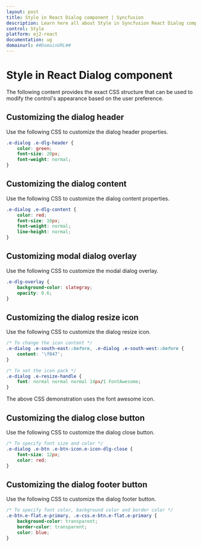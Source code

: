 ```yaml
---
layout: post
title: Style in React Dialog component | Syncfusion
description: Learn here all about Style in Syncfusion React Dialog component of Syncfusion Essential JS 2 and more.
control: Style 
platform: ej2-react
documentation: ug
domainurl: ##DomainURL##
---
```


# Style in React Dialog component

The following content provides the exact CSS structure that can be used to modify the control's appearance based on the user preference.

## Customizing the dialog header

Use the following CSS to customize the dialog header properties.

```css
.e-dialog .e-dlg-header {
    color: green;
    font-size: 20px;
    font-weight: normal;
}
```

## Customizing the dialog content

Use the following CSS to customize the dialog content properties.

```css
.e-dialog .e-dlg-content {
    color: red;
    font-size: 10px;
    font-weight: normal;
    line-height: normal;
}
```

## Customizing modal dialog overlay

Use the following CSS to customize the modal dialog overlay.

```css
.e-dlg-overlay {
    background-color: slategray;
    opacity: 0.6;
}
```

## Customizing the dialog resize icon

Use the following CSS to customize the dialog resize icon.

```css
/* To change the icon content */
.e-dialog .e-south-east::before, .e-dialog .e-south-west::before {
    content: '\f047';
}

/* To set the icon pack */
.e-dialog .e-resize-handle {
    font: normal normal normal 14px/1 FontAwesome;
}
```

The above CSS demonstration uses the font awesome icon.

## Customizing the dialog close button

Use the following CSS to customize the dialog close button.

```css
/* To specify font size and color */
.e-dialog .e-btn .e-btn-icon.e-icon-dlg-close {
    font-size: 12px;
    color: red;
}
```

## Customizing the dialog footer button

Use the following CSS to customize the dialog footer button.

```css
/* To specify font color, background color and border color */
.e-btn.e-flat.e-primary, .e-css.e-btn.e-flat.e-primary {
    background-color: transparent;
    border-color: transparent;
    color: blue;
}
```